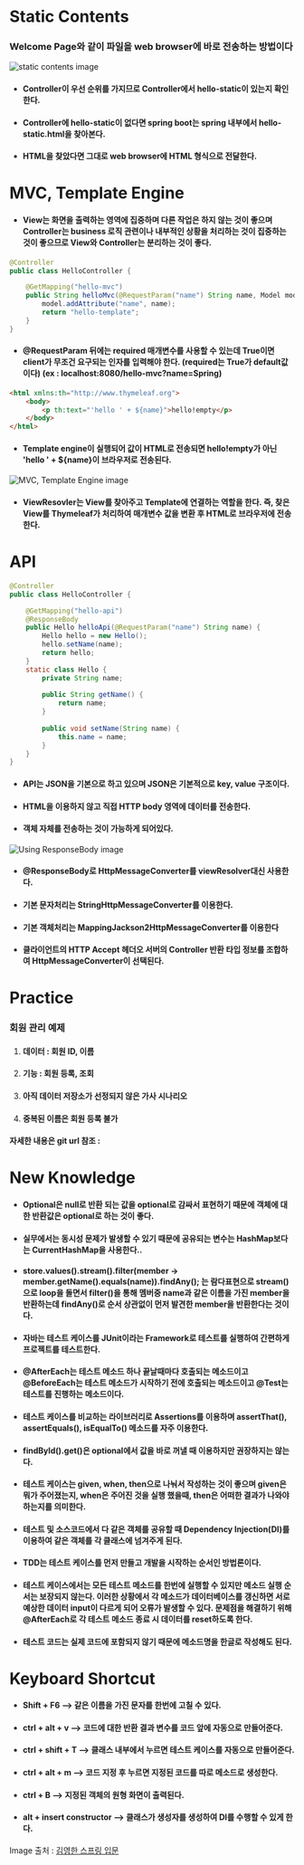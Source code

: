 # Static Contents

### Welcome Page와 같이 파일을 web browser에 바로 전송하는 방법이다



![static contents image](https://user-images.githubusercontent.com/79822924/134794671-f280c2a6-06e4-48f0-9037-6dffacf2eeaf.png)

- #### Controller이 우선 순위를 가지므로 Controller에서 hello-static이 있는지 확인한다.

- #### Controller에 hello-static이 없다면 spring boot는 spring 내부에서 hello-static.html을 찾아본다.

- #### HTML을 찾았다면 그대로 web browser에 HTML 형식으로 전달한다.



# MVC, Template Engine



- #### View는 화면을 출력하는 영역에 집중하며 다른 작업은 하지 않는 것이 좋으며 Controller는 business 로직 관련이나 내부적인 상황을 처리하는 것이 집중하는 것이 좋으므로 View와 Controller는 분리하는 것이 좋다.



```java
@Controller
public class HelloController {

    @GetMapping("hello-mvc")
	public String helloMvc(@RequestParam("name") String name, Model model) {
        model.addAttribute("name", name);
        return "hello-template";
    }
}
```

- #### @RequestParam 뒤에는 required 매개변수를 사용할 수 있는데 True이면 client가 무조건 요구되는 인자를 입력해야 한다. (required는 True가 default값이다) (ex : localhost:8080/hello-mvc?name=Spring)



```html
<html xmlns:th="http://www.thymeleaf.org">
    <body>
        <p th:text="'hello ' + ${name}">hello!empty</p>
    </body>
</html>
```

- #### Template engine이 실행되어 값이 HTML로 전송되면 hello!empty가 아닌 'hello ' + ${name}이 브라우저로 전송된다.


![MVC, Template Engine image](https://user-images.githubusercontent.com/79822924/134794673-123fe318-6297-4bc4-be2c-3ec87c48a42e.png)


- #### ViewResovler는 View를 찾아주고 Template에 연결하는 역할을 한다.  즉, 찾은 View를 Thymeleaf가 처리하여 매개변수 값을 변환 후 HTML로 브라우저에 전송한다.



# API



```java
@Controller
public class HelloController {

    @GetMapping("hello-api")
    @ResponseBody
    public Hello helloApi(@RequestParam("name") String name) {
        Hello hello = new Hello();
        hello.setName(name);
        return hello;
    }
    static class Hello {
        private String name;
        
        public String getName() {
            return name;
        }
        
        public void setName(String name) {
            this.name = name;
        }
    }
}
```

- #### API는 JSON을 기본으로 하고 있으며 JSON은 기본적으로 key, value 구조이다.

- #### HTML을 이용하지 않고 직접 HTTP body 영역에 데이터를 전송한다.

- #### 객체 자체를 전송하는 것이 가능하게 되어있다.


![Using ResponseBody image](https://user-images.githubusercontent.com/79822924/134794679-d4fa936e-802f-4ced-9cfb-67c967244b4a.png)

- #### @ResponseBody로 HttpMessageConverter를 viewResolver대신 사용한다.

- #### 기본 문자처리는 StringHttpMessageConverter를 이용한다.

- #### 기본 객체처리는 MappingJackson2HttpMessageConverter를 이용한다

- #### 클라이언트의 HTTP Accept 헤더오 서버의 Controller 반환 타입 정보를 조합하여 HttpMessageConverter이 선택된다.



# Practice

### 회원 관리 예제

1. #### 데이터 : 회원 ID, 이름

2. #### 기능 : 회원 등록, 조회

3. #### 아직 데이터 저장소가 선정되지 않은 가사 시나리오

4. #### 중복된 이름은 회원 등록 불가



#### 자세한 내용은 git url 참조 : 



# New Knowledge

- #### Optional은 null로 반환 되는 값을 optional로 감싸서 표현하기 때문에 객체에 대한 반환값은 optional로 하는 것이 좋다.

- #### 실무에서는 동시성 문제가 발생할 수 있기 때문에 공유되는 변수는 HashMap보다는 CurrentHashMap을 사용한다..

- #### store.values().stream().filter(member -> member.getName().equals(name)).findAny(); 는 람다표현으로 stream()으로 loop을 돌면서 filter()을 통해 멤버중 name과 같은 이름을 가진 member을 반환하는데 findAny()로 순서 상관없이 먼저 발견한 member을 반환한다는 것이다.

- #### 자바는 테스트 케이스를 JUnit이라는 Framework로 테스트를 실행하여 간편하게 프로젝트를 테스트한다.

- #### @AfterEach는 테스트 메소드 하나 끝날때마다 호출되는 메소드이고  @BeforeEach는 테스트 메소드가 시작하기 전에 호출되는 메소드이고 @Test는 테스트를 진행하는 메소드이다.

- #### 테스트 케이스를 비교하는 라이브러리로 Assertions를 이용하며 assertThat(), assertEquals(), isEqualTo() 메소드를 자주 이용한다.

- #### findById().get()은 optional에서 값을 바로 꺼낼 때 이용하지만 권장하지는 않는다.

- #### 테스트 케이스는 given, when, then으로 나눠서 작성하는 것이 좋으며 given은 뭐가 주어졌는지, when은 주어진 것을 실행 했을때, then은 어떠한 결과가 나와야하는지를 의미한다.

- #### 테스트 및 소스코드에서 다 같은 객체를 공유할 때 Dependency Injection(DI)를 이용하여 같은 객체를 각 클래스에 넘겨주게 된다.

- #### TDD는 테스트 케이스를 먼저 만들고 개발을 시작하는 순서인 방법론이다.

- #### 테스트 케이스에서는 모든 테스트 메소드를 한번에 실행할 수 있지만 메소드 실행 순서는 보장되지 않는다.  이러한 상황에서 각 메소드가 데이터베이스를 갱신하면 서로 예상한 데이터 input이 다르게 되어 오류가 발생할 수 있다.  문제점을 해결하기 위해 @AfterEach로 각 테스트 메소드 종료 시 데이터를 reset하도록 한다.

- #### 테스트 코드는 실제 코드에 포함되지 않기 때문에 메소드명을 한글로 작성해도 된다.



# Keyboard Shortcut

- #### Shift + F6 --> 같은 이름을 가진 문자를 한번에 고칠 수 있다.

- #### ctrl + alt + v --> 코드에 대한 반환 결과 변수를 코드 앞에 자동으로 만들어준다.

- #### ctrl + shift + T --> 클래스 내부에서 누르면 테스트 케이스를 자동으로 만들어준다.

- #### ctrl + alt + m --> 코드 지정 후 누르면 지정된 코드를 따로 메소드로 생성한다.

- #### ctrl + B --> 지정된 객체의 원형 화면이 출력된다.

- #### alt + insert constructor --> 클래스가 생성자를 생성하여 DI를 수행할 수 있게 한다.

Image 출처 : [김영한 스프링 입문](https://www.inflearn.com/course/%EC%8A%A4%ED%94%84%EB%A7%81-%EC%9E%85%EB%AC%B8-%EC%8A%A4%ED%94%84%EB%A7%81%EB%B6%80%ED%8A%B8)
